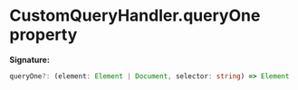 # CustomQueryHandler.queryOne property

**Signature:**

```typescript
queryOne?: (element: Element | Document, selector: string) => Element | null;
```

